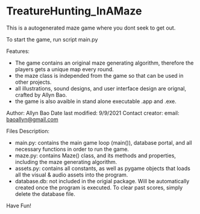 # TreatureHunting_InAMaze
This is a autogenerated maze game where you dont seek to get out.

To start the game, run script main.py

Features: 
- The game contains an original maze generating algorithm, therefore the players gets a unique map every round.
- the maze class is independed from the game so that can be used in other projects.
- all illustrations, sound designs, and user interface design are orignal, crafted by Allyn Bao.
- the game is also avaible in stand alone executable .app and .exe.

Author: Allyn Bao
Date last modified: 9/9/2021
Contact creator: email: baoallyn@gmail.com

Files Description:
- main.py: contains the main game loop (main()), database portal, and all necessary functions in order to run the game.
- maze.py: contains Maze() class, and its methods and properties, including the maze generating algorithm.
- assets.py: contains all constants, as well as pygame objects that loads all the visual & audio assets into the program.
- database.db: not included in the origial package. Will be automatically created once the program is executed. To clear past scores, simply delete the database file.

Have Fun!
